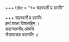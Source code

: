+++
title = "१० सहस्वतीं प्र हरामि"

+++
सहस्वतीं प्र हरामि-  
इमां शालां विषासहिम् ।  
सदान्वाघ्नीम् ओषधिं  
जैत्रायाच्छा वदामसि ॥